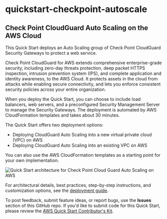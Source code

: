 # quickstart-checkpoint-autoscale
## Check Point CloudGuard Auto Scaling on the AWS Cloud


This Quick Start deploys an Auto Scaling group of Check Point CloudGuard Security Gateways to protect a web service.

Check Point CloudGuard for AWS extends comprehensive enterprise-grade security, including zero-day threats protection, deep packet HTTPS inspection, intrusion prevention system (IPS), and complete application and identity awareness, to the AWS Cloud. It protects assets in the cloud from attacks while enabling secure connectivity, and lets you enforce consistent security policies across your entire organization.

When you deploy the Quick Start, you can choose to include load balancers, web servers, and a preconfigured Security Management Server to manage the Security Gateways. The deployment is automated by AWS CloudFormation templates and takes about 30 minutes. 

The Quick Start offers two deployment options:

- Deploying CloudGuard Auto Scaling into a new virtual private cloud (VPC) on AWS
- Deploying CloudGuard Auto Scaling into an existing VPC on AWS

You can also use the AWS CloudFormation templates as a starting point for your own implementation.

![Quick Start architecture for Check Point Cloud Guard Auto Scaling on AWS](https://sc1.checkpoint.com/documents/IaaS/WebAdminGuides/EN/CloudGuard_Network_for_AWS_AutoScaling_DeploymentGuide/Resources/Images/Images-for-AWS-AutoScale-DG/Check_Point_CloudGuard_Network_for_AWS-25.8.21.png)

For architectural details, best practices, step-by-step instructions, and customization options, see the 
[deployment guide](https://sc1.checkpoint.com/documents/IaaS/WebAdminGuides/EN/CloudGuard_Network_for_AWS_AutoScaling_DeploymentGuide/Topics-AWS-AutoScale-DG/Check-Point-CloudGuard-Network-for-AWS.htm).

To post feedback, submit feature ideas, or report bugs, use the **Issues** section of this GitHub repo.
If you'd like to submit code for this Quick Start, please review the [AWS Quick Start Contributor's Kit](https://aws-quickstart.github.io/). 
